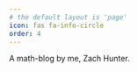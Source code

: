```yaml
---
# the default layout is 'page'
icon: fas fa-info-circle
order: 4
---
```


A math-blog by me, Zach Hunter.
